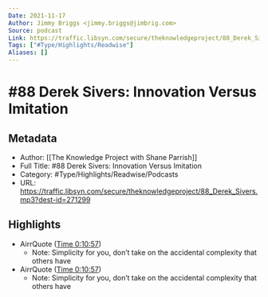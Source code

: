 ```yaml
---
Date: 2021-11-17
Author: Jimmy Briggs <jimmy.briggs@jimbrig.com>
Source: podcast
Link: https://traffic.libsyn.com/secure/theknowledgeproject/88_Derek_Sivers.mp3?dest-id=271299
Tags: ["#Type/Highlights/Readwise"]
Aliases: []
---
```

# #88 Derek Sivers: Innovation Versus Imitation

## Metadata
- Author: [[The Knowledge Project with Shane Parrish]]
- Full Title: #88 Derek Sivers: Innovation Versus Imitation
- Category: #Type/Highlights/Readwise/Podcasts
- URL: https://traffic.libsyn.com/secure/theknowledgeproject/88_Derek_Sivers.mp3?dest-id=271299

## Highlights
- AirrQuote ([Time 0:10:57](https://www.airr.io/quote/5f37251aa7c7e0ae7199a898))
    - Note: Simplicity for you, don’t take on the accidental complexity that others have
- AirrQuote ([Time 0:10:57](https://www.airr.io/quote/5f372d93a7c7e0a79e99a8e9))
    - Note: Simplicity for you, don’t take on the accidental complexity that others have
